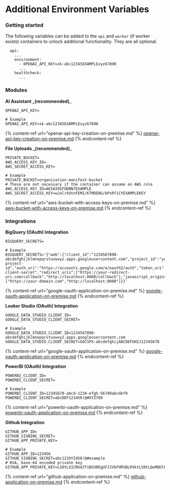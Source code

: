# Additional Environment Variables

### Getting started

The following variables can be added to the `api` and `worker` (if worker exists) containers to unlock additional functionality. They are all optional.

```
  api:
    ...
    environment:
      - OPENAI_API_KEY=sk-abc12345EXAMPLExyz67890
      ...
    healthcheck:
      ...
```

### Modules

**AI Assistant **_**(recommended)**_

```
OPENAI_API_KEY=

# Example
OPENAI_API_KEY=sk-abc12345EXAMPLExyz67890
```

{% content-ref url="openai-api-key-creation-on-premise.md" %}
[openai-api-key-creation-on-premise.md](openai-api-key-creation-on-premise.md)
{% endcontent-ref %}

**File Uploads **_**(recommended)**_

```
PRIVATE_BUCKET=
AWS_ACCESS_KEY_ID=
AWS_SECRET_ACCESS_KEY=

# Example
PRIVATE_BUCKET=organization-manifest-bucket
# These are not necessary if the container can assume an AWS role
AWS_ACCESS_KEY_ID=AKIAIOSFODNN7EXAMPLE
AWS_SECRET_ACCESS_KEY=wJalrXUtnFEMI/K7MDENG/bPxRfiCYEXAMPLEKEY
```

{% content-ref url="aws-bucket-with-access-keys-on-premise.md" %}
[aws-bucket-with-access-keys-on-premise.md](aws-bucket-with-access-keys-on-premise.md)
{% endcontent-ref %}

### Integrations

**BigQuery (OAuth) Integration**

```
BIGQUERY_SECRETS=

# Example
BIGQUERY_SECRETS='{"web":{"client_id":"1234567890-abcdefghijklmnopqrstuvwxyz.apps.googleusercontent.com","project_id":"your-project-id","auth_uri":"https://accounts.google.com/o/oauth2/auth","token_uri":"https://oauth2.googleapis.com/token","auth_provider_x509_cert_url":"https://www.googleapis.com/oauth2/v1/certs","client_secret":"your-client-secret","redirect_uris":["https://your-redirect-uri.com/callback","http://localhost:8080/callback"],"javascript_origins":["https://your-domain.com","http://localhost:8080"]}}'
```

{% content-ref url="google-oauth-application-on-premise.md" %}
[google-oauth-application-on-premise.md](google-oauth-application-on-premise.md)
{% endcontent-ref %}

**Looker Studio (OAuth) Integration**

```
GOOGLE_DATA_STUDIO_CLIENT_ID=
GOOGLE_DATA_STUDIO_CLIENT_SECRET=

# Example
GOOGLE_DATA_STUDIO_CLIENT_ID=1234567890-abcdefghijklmnopqrstuvwxyz.apps.googleusercontent.com
GOOGLE_DATA_STUDIO_CLIENT_SECRET=GOCSPX-abcdefghijABCDEFGHIJ12345678
```

{% content-ref url="google-oauth-application-on-premise.md" %}
[google-oauth-application-on-premise.md](google-oauth-application-on-premise.md)
{% endcontent-ref %}

**PowerBI (OAuth) Integration**

```
POWERBI_CLIENT_ID=
POWERBI_CLIENT_SECRET=

# Example
POWERBI_CLIENT_ID=12345678-abcd-1234-efgh-56789abcdef0
POWERBI_CLIENT_SECRET=abcDEF123456!@#XYZ789
```

{% content-ref url="powerbi-oauth-application-on-premise.md" %}
[powerbi-oauth-application-on-premise.md](powerbi-oauth-application-on-premise.md)
{% endcontent-ref %}

**Github Integration**

```
GITHUB_APP_ID=
GITHUB_SIGNING_SECRET=
GITHUB_APP_PRIVATE_KEY=

# Example
GITHUB_APP_ID=123456
GITHUB_SIGNING_SECRET=abc123XYZ456!@#example
# RSA, base-64 encoded private key
GITHUB_APP_PRIVATE_KEY=LS0tLS1CRUdJTiBSU0EgUFJJVkFURSBLRVktLS0tLQoMQUlFQW9NKlRoU
```

{% content-ref url="github-application-on-premise.md" %}
[github-application-on-premise.md](github-application-on-premise.md)
{% endcontent-ref %}
